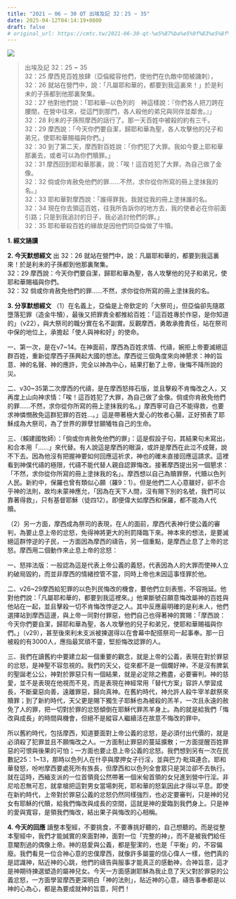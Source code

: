 ```yaml
---
title: "2021 – 06 – 30 QT 出埃及記 32：25 ~ 35"
date: 2025-04-12T04:14:19+0800
draft: false
# original_url: https://cmtc.tw/2021-06-30-qt-%e5%87%ba%e5%9f%83%e5%8f%8a%e8%a8%98-32%ef%bc%9a25-35
---
```


![](/images/qt.jpg)
> 出埃及記 32：25 ~ 35  
> 32：25 摩西見百姓放肆（亞倫縱容他們，使他們在仇敵中間被譏刺），  
> 32：26 就站在營門中，說：「凡屬耶和華的，都要到我這裏來！」於是利未的子孫都到他那裏聚集。  
> 32：27 他對他們說：「耶和華─以色列的　神這樣說：『你們各人把刀跨在腰間，在營中往來，從這門到那門，各人殺他的弟兄與同伴並鄰舍。』」  
> 32：28 利未的子孫照摩西的話行了。那一天百姓中被殺的約有三千。  
> 32：29 摩西說：「今天你們要自潔，歸耶和華為聖，各人攻擊他的兒子和弟兄，使耶和華賜福與你們。」  
> 32：30 到了第二天，摩西對百姓說：「你們犯了大罪。我如今要上耶和華那裏去，或者可以為你們贖罪。」  
> 32：31 摩西回到耶和華那裏，說：「唉！這百姓犯了大罪，為自己做了金像。  
> 32：32 倘或你肯赦免他們的罪……不然，求你從你所寫的冊上塗抹我的名。」  
> 32：33 耶和華對摩西說：「誰得罪我，我就從我的冊上塗抹誰的名。  
> 32：34 現在你去領這百姓，往我所告訴你的地方去，我的使者必在你前面引路；只是到我追討的日子，我必追討他們的罪。」  
> 32：35 耶和華殺百姓的緣故是因他們同亞倫做了牛犢。

**1. 經文誦讀**

**2.  今天默想經文**
出 32：26 就站在營門中，說：凡屬耶和華的，都要到我這裏來！於是利未的子孫都到他那裏聚集。  
32：29 摩西說：今天你們要自潔，歸耶和華為聖，各人攻擊他的兒子和弟兄，使耶和華賜福與你們。  
32：32 倘或你肯赦免他們的罪……不然，求你從你所寫的冊上塗抹我的名。

**3. 分享默想經文**
（1）在名義上，亞倫是上帝欽定的「大祭司」，但亞倫卻先隨眾墮落犯罪（造金牛犢），最後又把罪責全都推給百姓：「這百姓專於作惡，是你知道的」（v22），與大祭司的職分實在名不副實。反觀摩西，勇敢承擔責任，站在祭司中保的地位上，承擔起「使人與神和好」的使命。

一、第一次，是在v7\~14。在神面前，摩西為百姓求情、代禱，婉拒上帝要滅絕這群百姓，重新從摩西子孫興起大國的想法。摩西從三個角度來向神懇求：神的旨意、神的名聲、神的應許，完全以神為中心，結果打動了上帝，後悔不降所說的災。

二、v30\~35第二次摩西的代禱，是在摩西怒摔石版，並且擊殺不肯悔改之人，又再度上山向神求情：「唉！這百姓犯了大罪，為自己做了金像。倘或你肯赦免他們的罪……不然，求你從你所寫的冊上塗抹我的名。」摩西寧可自己不能得救，也要求神憐憫赦免這群犯罪的百姓…。」這是帶著極大愛心的牧者心腸，正好預表了耶穌成為大祭司，為了世界的罪孽甘願犧牲自己的生命。

三、（賴建國牧師）：「倘或你肯赦免他們的罪」：這是假設子句，其結果句未寫出，和合本用「……」來代替。有人說這是摩西的眼淚，或許是摩西在此泣不成聲，說不下去。因為他沒有把握神要如何回應這祈求，神也的確未直接回應這請求。這裡看到神僕代禱的極限，代禱不能代替人親自認罪悔改。接著摩西提出另一個懇求：「不然，求你從你所寫的冊上塗抹我的名」。摩西想以自己為贖罪祭，代贖以色列人民。新約中，保羅也曾有類似心願（羅9：1）。但是他們二人心意雖好，卻不合乎神的法則，故均未蒙神應允，「因為在天下人間，沒有賜下別的名號，我們可以靠著得救」，只有基督耶穌（徒四12）。即便偉大如摩西和保羅，都不能為人代贖。

（2）另一方面，摩西成為祭司的表現，在人的面前，摩西代表神行使公義的審判，為要止息上帝的忿怒，免得神將更大的刑罰降臨下來。神本來的想法，是要滅絕這群悖逆的子民，一方面因為摩西的禱告，另一個重點，是摩西止息了上帝的忿怒。摩西用二個動作來止息上帝的忿怒：

一、怒摔法版：一般認為這是代表上帝公義的義怒，代表因為人的大罪而使神人立約破局毀約，而並非摩西的情緒控管不當，同時上帝也未因這事怪罪於他。

二、v26\~29摩西給犯罪的以色列民悔改的機會，要他們立刻表態，不容拖延。他對他們說：「凡屬耶和華的，都要到我這裡來。」他果斷號召願意悔改屬神的百姓與他站在一起，並且擊殺一切不肯悔改悖逆之人。其中反應最明確的是利未人，他們選擇站到摩西這邊，與上帝一同對付罪惡，他們自己也得著神的賞賜：「摩西說：今天你們要自潔，歸耶和華為聖，各人攻擊他的兒子和弟兄，使耶和華賜福與你們。」（v29），甚至後來利未支派被揀選得以在會幕中配搭祭司一起事奉。那一日被殺的有3000人，應指最冥頑不靈，堅拒悔改認罪的人。

三、我們在讀舊約中要建立起一個重要的觀念，就是上帝的公義，表現在對於罪惡的忿怒，是神聖不容忽視的。我們的天父，從來都不是一個爛好神，不是沒有脾氣的聖誕老公公，神對於罪惡只有一個結果，就是必定除之務盡，必要審判。神的慈愛，並不是表現在他視而不見，而是表現在神經常用「替代方案」容許人學習成長，不斷棄惡向善，遠離罪惡，歸向真神。在舊約時代，神允許人殺牛宰羊獻祭來贖罪；到了新約時代，天父更是賜下獨生子耶穌也為被殺的羔羊，一次且永遠的赦免了人的罪，把一切對於罪的忿怒傾倒在耶穌代罪羔羊身上。為的就是給我們「悔改與成長」的時間與機會，但絕不是縱容人繼續活在故意不悔改的罪中。

所以舊約時代，包括摩西，知道要面對上帝公義的忿怒，是必須付出代價的，就是必須殺了犯罪並且不願悔改之人。一方面制止罪惡的蔓延擴散；一方面提醒百姓罪惡的可恨與後果的可怕；一方面也要止息上帝公義的忿怒。我們想到另有一次在民數記25：1\~13，那時以色列人在什亭與摩押女子行淫，並與巴力‧毗珥連合。耶和華發怒，吩咐摩西要處死所有族長，但摩西和以色列全會眾只是哭泣卻不去執行。就在這時，西緬支派的一位首領竟公然帶著一個米甸首領的女兒進到營中行淫。非尼哈忍無可忍，就拿槍把這對男女當場刺死，耶和華的怒氣因此才得以平息。即使在新約時代，上帝對於罪惡公義的忿怒仍然同樣強烈，也必定要審判，只是神的兒女有耶穌的代贖，給我們悔改與成長的空間，這就是神的愛臨到我們身上。只是神的愛與寬容，是領我們悔改，結出果子與悔改的心相稱。

**4. 今天的回應**
讀整本聖經，不要挑食，不要專挑好聽的，自己想聽的。而是從整本聖經中，我們才能誠實的來面對神，面對一位「完整的神」，而不是被我們給任意閹割過的偶像上帝。神的慈愛與公義，都是聖潔的，也是「平衡」的，不容偏廢。我們看見一位合神心意的忠僕摩西，就像許多屬靈的信心偉人一樣，他們真的是認識神，貼近神的心跳，他們的禱告與服事才能真正的感動神，合神旨意，這才是神期待揀選塑造的屬神兒女。今天一方面感謝耶穌為我止息了天父對於罪惡的公義忿怒，一方面學習摩西更深明白「神的法則」，貼近神的心意，禱告事奉都是以神的心為心，都是為要成就神的旨意，阿們！
